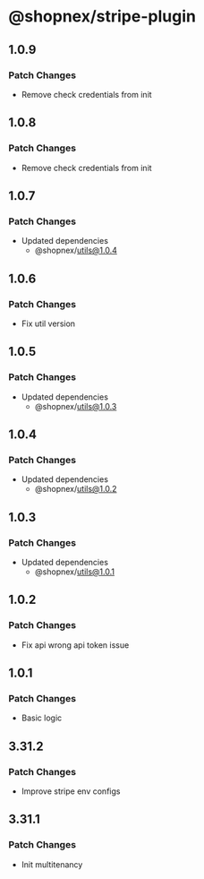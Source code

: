 # @shopnex/stripe-plugin

## 1.0.9

### Patch Changes

- Remove check credentials from init

## 1.0.8

### Patch Changes

- Remove check credentials from init

## 1.0.7

### Patch Changes

- Updated dependencies
    - @shopnex/utils@1.0.4

## 1.0.6

### Patch Changes

- Fix util version

## 1.0.5

### Patch Changes

- Updated dependencies
    - @shopnex/utils@1.0.3

## 1.0.4

### Patch Changes

- Updated dependencies
    - @shopnex/utils@1.0.2

## 1.0.3

### Patch Changes

- Updated dependencies
    - @shopnex/utils@1.0.1

## 1.0.2

### Patch Changes

- Fix api wrong api token issue

## 1.0.1

### Patch Changes

- Basic logic

## 3.31.2

### Patch Changes

- Improve stripe env configs

## 3.31.1

### Patch Changes

- Init multitenancy
